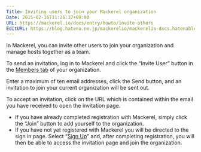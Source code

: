 ```yaml
---
Title: Inviting users to join your Mackerel organization
Date: 2015-02-16T11:26:37+09:00
URL: https://mackerel.io/docs/entry/howto/invite-others
EditURL: https://blog.hatena.ne.jp/mackerelio/mackerelio-docs.hatenablog.mackerel.io/atom/entry/8454420450083872611
---
```


In Mackerel, you can invite other users to join your organization and manage hosts together as a team.

To send an invitation, log in to Mackerel and click the “Invite User” button in the [Members tab](https://mackerel.io/my?tab=members) of your organization.

Enter a maximum of ten email addresses, click the Send button, and an invitation to join your current organization will be sent out.

To accept an invitation, click on the URL which is contained within the email you have received to open the invitation page.

- If you have already completed registration with Mackerel, simply click the “Join” button to add yourself to the organization. 
- If you have not yet registered with Mackerel you will be directed to the sign in page. Select “[Sign Up][signup]” and, after completing registration, you will then be able to access the invitation page and join the organization. 

[signup]: https://mackerel.io/signup
